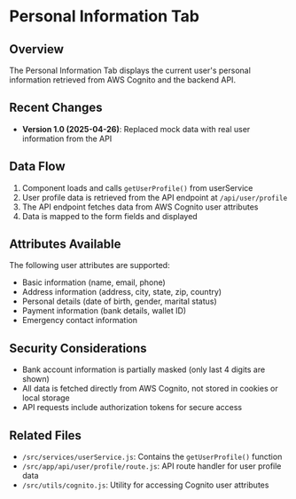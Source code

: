 # Personal Information Tab

## Overview
The Personal Information Tab displays the current user's personal information retrieved from AWS Cognito and the backend API.

## Recent Changes
- **Version 1.0 (2025-04-26)**: Replaced mock data with real user information from the API

## Data Flow
1. Component loads and calls `getUserProfile()` from userService
2. User profile data is retrieved from the API endpoint at `/api/user/profile`
3. The API endpoint fetches data from AWS Cognito user attributes
4. Data is mapped to the form fields and displayed

## Attributes Available
The following user attributes are supported:
- Basic information (name, email, phone)
- Address information (address, city, state, zip, country)
- Personal details (date of birth, gender, marital status)
- Payment information (bank details, wallet ID)
- Emergency contact information

## Security Considerations
- Bank account information is partially masked (only last 4 digits are shown)
- All data is fetched directly from AWS Cognito, not stored in cookies or local storage
- API requests include authorization tokens for secure access

## Related Files
- `/src/services/userService.js`: Contains the `getUserProfile()` function
- `/src/app/api/user/profile/route.js`: API route handler for user profile data
- `/src/utils/cognito.js`: Utility for accessing Cognito user attributes
